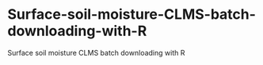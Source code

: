 # Surface-soil-moisture-CLMS-batch-downloading-with-R
Surface soil moisture CLMS batch downloading with R
